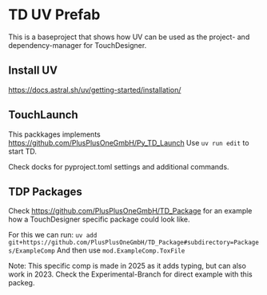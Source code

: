 # TD UV Prefab
This is a baseproject that shows how UV can be used as the project- and dependency-manager for TouchDesigner.

## Install UV
https://docs.astral.sh/uv/getting-started/installation/

## TouchLaunch
This packkages implements https://github.com/PlusPlusOneGmbH/Py_TD_Launch
Use ```uv run edit``` to start TD.

Check docks for pyproject.toml settings and additional commands.


## TDP Packages
Check https://github.com/PlusPlusOneGmbH/TD_Package for an example how a TouchDesigner specific package could look like. 

For this we can run:
```uv add git+https://github.com/PlusPlusOneGmbH/TD_Package#subdirectory=Packages/ExampleComp``` 
And then use
```mod.ExampleComp.ToxFile```

Note: This specific comp is made in 2025 as it adds typing, but can also work in 2023. Check the Experimental-Branch for direct example with this packeg.

